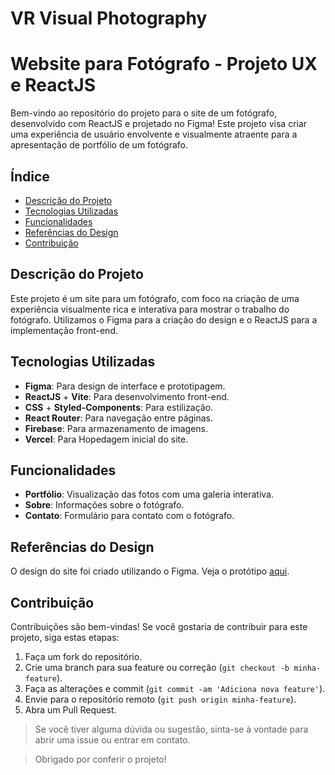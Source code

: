 # VR Visual Photography
# Website para Fotógrafo - Projeto UX e ReactJS

Bem-vindo ao repositório do projeto para o site de um fotógrafo, desenvolvido com ReactJS e projetado no Figma! Este projeto visa criar uma experiência de usuário envolvente e visualmente atraente para a apresentação de portfólio de um fotógrafo.

## Índice

- [Descrição do Projeto](#descrição-do-projeto)
- [Tecnologias Utilizadas](#tecnologias-utilizadas)
- [Funcionalidades](#funcionalidades)
- [Referências do Design](#referências-do-design)
- [Contribuição](#contribuição)

## Descrição do Projeto

Este projeto é um site para um fotógrafo, com foco na criação de uma experiência visualmente rica e interativa para mostrar o trabalho do fotógrafo. Utilizamos o Figma para a criação do design e o ReactJS para a implementação front-end.

## Tecnologias Utilizadas

- **Figma**: Para design de interface e prototipagem.
- **ReactJS** + **Vite**: Para desenvolvimento front-end.
- **CSS** + **Styled-Components**: Para estilização.
- **React Router**: Para navegação entre páginas.
- **Firebase**: Para armazenamento de imagens.
- **Vercel**: Para Hopedagem inicial do site.

## Funcionalidades

- **Portfólio**: Visualização das fotos com uma galeria interativa.
- **Sobre**: Informações sobre o fotógrafo.
- **Contato**: Formulário para contato com o fotógrafo.

## Referências do Design

O design do site foi criado utilizando o Figma. Veja o protótipo [aqui](https://www.figma.com/design/X87gA6cZyCcQ1vQ20hWSyW/Figma-basics?node-id=1669-162202&t=xagz0ytP8grZZ3IC-1).

## Contribuição
Contribuições são bem-vindas! Se você gostaria de contribuir para este projeto, siga estas etapas:

1. Faça um fork do repositório.
2. Crie uma branch para sua feature ou correção (`git checkout -b minha-feature`).
3. Faça as alterações e commit (`git commit -am 'Adiciona nova feature'`).
4. Envie para o repositório remoto (`git push origin minha-feature`).
5. Abra um Pull Request.

> Se você tiver alguma dúvida ou sugestão, sinta-se à vontade para abrir uma issue ou entrar em contato.

> Obrigado por conferir o projeto!